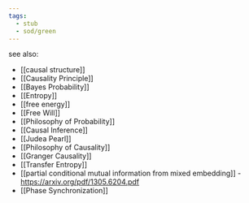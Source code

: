 ```yaml
---
tags:
  - stub
  - sod/green
---
```


see also:
- [[causal structure]]
- [[Causality Principle]]
- [[Bayes Probability]]
- [[Entropy]]
- [[free energy]]
- [[Free Will]]
- [[Philosophy of Probability]]
- [[Causal Inference]]
- [[Judea Pearl]]
- [[Philosophy of Causality]]
- [[Granger Causality]]
- [[Transfer Entropy]]
- [[partial conditional mutual information from mixed embedding]] - https://arxiv.org/pdf/1305.6204.pdf
- [[Phase Synchronization]]
